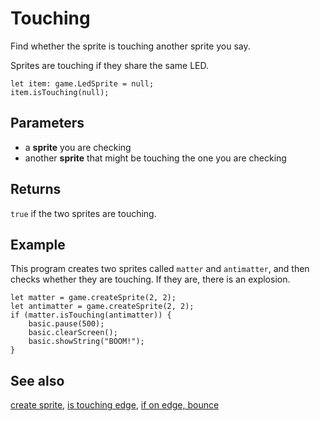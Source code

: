 # Touching

Find whether the sprite is touching another sprite you say.

Sprites are touching if they share the same LED.

```sig
let item: game.LedSprite = null;
item.isTouching(null);
```

## Parameters

* a **sprite** you are checking
* another **sprite** that might be touching the one you are checking

## Returns

`true` if the two sprites are touching.

## Example

This program creates two sprites called ``matter`` and ``antimatter``,
and then checks whether they are touching.  If they are, there is an
explosion.

```blocks
let matter = game.createSprite(2, 2);
let antimatter = game.createSprite(2, 2);
if (matter.isTouching(antimatter)) {
    basic.pause(500);
    basic.clearScreen();
    basic.showString("BOOM!");
}
```

## See also

[create sprite](/reference/game/create-sprite),
[is touching edge](/reference/game/is-touching-edge),
[if on edge, bounce](/reference/game/if-on-edge-bounce)
